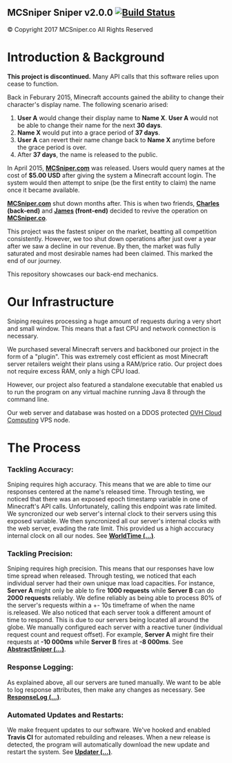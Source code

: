 ## MCSniper Sniper v2.0.0 [![Build Status](https://travis-ci.com/Lyphiard/MCSniper.svg?token=Zg31zJNBhyU3bqeEVad1&branch=master)](https://travis-ci.com/Lyphiard/MCSniper) ##
&copy; Copyright 2017 MCSniper.co All Rights Reserved

# Introduction & Background
**This project is discontinued.** Many API calls that this software relies upon cease to function.

Back in Feburary 2015, Minecraft accounts gained the ability to change their character's display name. The following scenario arised:
1. **User A** would change their display name to **Name X**. **User A** would not be able to change their name for the next **30 days**.
2. **Name X** would put into a grace period of **37 days**.
3. **User A** can revert their name change back to **Name X** anytime before the grace period is over.
4. After **37 days**, the name is released to the public.


In April 2015, **[MCSniper.com](http://www.mcsniper.com/)** was released. Users would query names at the cost of **$5.00 USD** after giving the system a Minecraft account login. The system would then attempt to snipe (be the first entity to claim) the name once it became available.

**[MCSniper.com](http://www.mcsniper.com)** shut down months after. This is when two friends, **[Charles](https://github.com/kthisiscvpv) (back-end)** and **[James](https://github.com/lyphiard) (front-end)** decided to revive the operation on **[MCSniper.co](http://www.mcsniper.co)**. 

This project was the fastest sniper on the market, beatting all competition consistently. However, we too shut down operations after just over a year after we saw a decline in our revenue. By then, the market was fully saturated and most desirable names had been claimed. This marked the end of our journey.

This repository showcases our back-end mechanics.

# Our Infrastructure

Sniping requires processing a huge amount of requests during a very short and small window. This means that a fast CPU and network connection is necessary. 

We purchased several Minecraft servers and backboned our project in the form of a "plugin". This was extremely cost efficient as most Minecraft server retailers weight their plans using a RAM/price ratio. Our project does not require excess RAM, only a high CPU load. 

However, our project also featured a standalone executable that enabled us to run the program on any virtual machine running Java 8 through the command line.

Our web server and database was hosted on a DDOS protected [OVH Cloud Computing](https://www.ovh.com/ca/en/) VPS node.

# The Process

### Tackling Accuracy:
Sniping requires high accuracy. This means that we are able to time our responses centered at the name's released time. Through testing, we noticed that there was an exposed epoch timestamp variable in one of Minecraft's API calls. Unfortunately, calling this endpoint was rate limited. We syncronized our web server's internal clock to their servers using this exposed variable. We then syncronized all our server's internal clocks with the web server, evading the rate limit. This provided us a high acccuracy internal clock on all our nodes. See **[WorldTime (...)](../master/src/main/java/co/mcsniper/mcsniper/util/WorldTime.java)**.

### Tackling Precision: 
Sniping requires high precision. This means that our responses have low time spread when released. Through testing, we noticed that each individual server had their own unique max load capacities. For instance, **Server A** might only be able to fire **1000 requests** while **Server B** can do **2000 requests** reliably. We define reliably as being able to process 80% of the server's requests within a +- 10s timeframe of when the name is.released. We also noticed that each server took a different amount of time to respond. This is due to our servers being located all around the globe. We manually configured each server with a reactive tuner (individual request count and request offset). For example, **Server A** might fire their requests at **-10 000ms** while **Server B** fires at **-8 000ms**. See **[AbstractSniper (...)](../master/src/main/java/co/mcsniper/mcsniper/MCSniper.java#L139)**.

### Response Logging:
As explained above, all our servers are tuned manually. We want to be able to log response attributes, then make any changes as necessary. See **[ResponseLog (...)](/master/src/main/java/co/mcsniper/mcsniper/sniper/ResponseLog.java)**.

### Automated Updates and Restarts:
We make frequent updates to our software. We've hooked and enabled **Travis CI** for automated rebuilding and releases. When a new release is detected, the program will automatically download the new update and restart the system. See **[Updater (...)](/master/src/main/java/co/mcsniper/mcsniper/util/Updater.java)**.
